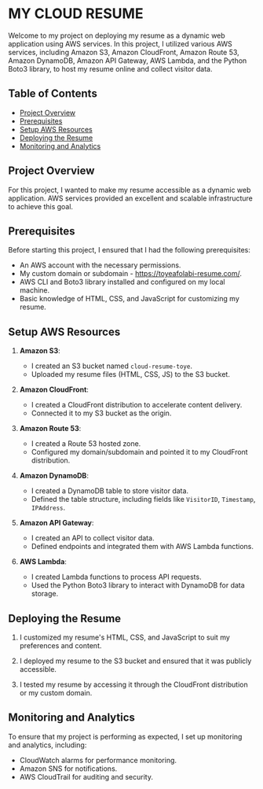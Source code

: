 # MY CLOUD RESUME

Welcome to my project on deploying my resume as a dynamic web application using AWS services. In this project, I utilized various AWS services, including Amazon S3, Amazon CloudFront, Amazon Route 53, Amazon DynamoDB, Amazon API Gateway, AWS Lambda, and the Python Boto3 library, to host my resume online and collect visitor data.

## Table of Contents

- [Project Overview](#project-overview)
- [Prerequisites](#prerequisites)
- [Setup AWS Resources](#setup-aws-resources)
- [Deploying the Resume](#deploying-the-resume)
- [Monitoring and Analytics](#monitoring-and-analytics)

## Project Overview

For this project, I wanted to make my resume accessible as a dynamic web application. AWS services provided an excellent and scalable infrastructure to achieve this goal.

## Prerequisites

Before starting this project, I ensured that I had the following prerequisites:

- An AWS account with the necessary permissions.
- My custom domain or subdomain - https://toyeafolabi-resume.com/.
- AWS CLI and Boto3 library installed and configured on my local machine.
- Basic knowledge of HTML, CSS, and JavaScript for customizing my resume.

## Setup AWS Resources

1. **Amazon S3**:
   - I created an S3 bucket named `cloud-resume-toye`.
   - Uploaded my resume files (HTML, CSS, JS) to the S3 bucket.

2. **Amazon CloudFront**:
   - I created a CloudFront distribution to accelerate content delivery.
   - Connected it to my S3 bucket as the origin.

3. **Amazon Route 53**:
   - I created a Route 53 hosted zone.
   - Configured my domain/subdomain and pointed it to my CloudFront distribution.

4. **Amazon DynamoDB**:
   - I created a DynamoDB table to store visitor data.
   - Defined the table structure, including fields like `VisitorID`, `Timestamp`, `IPAddress`.

5. **Amazon API Gateway**:
   - I created an API to collect visitor data.
   - Defined endpoints and integrated them with AWS Lambda functions.

6. **AWS Lambda**:
   - I created Lambda functions to process API requests.
   - Used the Python Boto3 library to interact with DynamoDB for data storage.

## Deploying the Resume

1. I customized my resume's HTML, CSS, and JavaScript to suit my preferences and content.

2. I deployed my resume to the S3 bucket and ensured that it was publicly accessible.

3. I tested my resume by accessing it through the CloudFront distribution or my custom domain.

## Monitoring and Analytics

To ensure that my project is performing as expected, I set up monitoring and analytics, including:

- CloudWatch alarms for performance monitoring.
- Amazon SNS for notifications.
- AWS CloudTrail for auditing and security.
